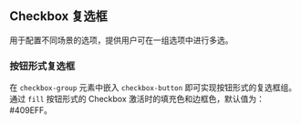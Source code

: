 <div class="demo-header">
<p class="overviewicon">
  <span class="wapi-form-radioboxgroup"/>
</p>

## Checkbox 复选框

<nova-uxlink widget-name="Selectgroup"></nova-uxlink>

用于配置不同场景的选项，提供用户可在一组选项中进行多选。
</div>

### 按钮形式复选框

在 `checkbox-group` 元素中嵌入 `checkbox-button` 即可实现按钮形式的复选框组。
通过 `fill` 按钮形式的 Checkbox 激活时的填充色和边框色，默认值为：#409EFF。

<nova-demo-view link="checkbox/checkbox-button.vue"></nova-demo-view>

<br />
